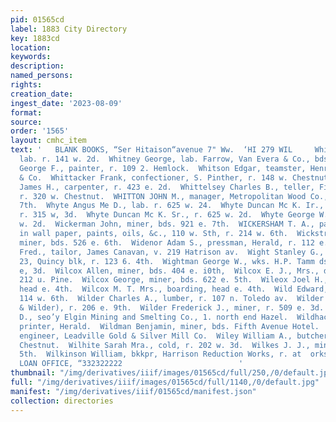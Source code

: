 ```yaml
---
pid: 01565cd
label: 1883 City Directory
key: 1883cd
location: 
keywords: 
description: 
named_persons: 
rights: 
creation_date: 
ingest_date: '2023-08-09'
format: 
source: 
order: '1565'
layout: cmhc_item
text: '   BLANK BOOKS, “Ser Hitaison“avenue 7" Ww.  ‘HI 279 WIL     Whitney Edward,
  lab. r. 141 w. 2d.  Whitney George, lab. Farrow, Van Evera & Co., bds 221 w. 2d.  Whitney
  George F., painter, r. 109 2. Hemlock.  Whitson Edgar, teamster, Henry H. Tomkins
  & Co.  Whittacker Frank, confectioner, S. Pinther, r. 148 w. Chestnut.  Whittaker
  James H., carpenter, r. 423 e. 2d.  Whittelsey Charles B., teller, First Nat. Bank,
  r. 320 w. Chestnut.  WHITTON JOHN M., manager, Metropolitan Wood Co., r. 110 w.
  7th.  Whyte Angus Me D., lab. r. 625 w. 24.  Whyte Duncan Mc K. Ir., printer, Democrat,
  r. 315 w, 3d.  Whyte Duncan Mc K. Sr., r. 625 w. 2d.  Whyte George W., lab. r. 625
  w. 2d.  Wickerman John, miner, bds. 921 e. 7th.  WICKERSHAM T. A., painter and dealer
  in wall paper, paints, oils, &c., 110 w. Sth, r. 214 w. 6th.  Wickstrom August,
  miner, bds. 526 e. 6th.  Widenor Adam S., pressman, Herald, r. 112 e. 3d  Wieder
  Fred., tailor, James Canavan, v. 219 Hatrison av.  Wight Stanley G., mining, room
  23, Quincy blk, r. 123 6. 4th.  Wightman George W., wks. H.P. Tamm ds Co., r. 417
  e, 3d.  Wilcox Allen, miner, bds. 404 e. i0th,  Wilcox E. J., Mrs., dressmkr, r.
  212 u. Pine.  Wilcox George, miner, bds. 622 e. 5th.  Wileox Joel H., miner, r.
  head e. 4th.  Wilcox M. T. Mrs., boarding, head e. 4th.  Wild Edward, lab. r. rear
  114 w. 6th.  Wilder Charles A., lumber, r. 107 n. Toledo av.  Wilder Eugene (Williams
  & Wilder), r. 206 e. 9th.  Wilder Frederick J., miner, r. 509 e. 3d.  Wilder Samuel
  D., seo’y Elgin Mining and Smelting Co., 1. north end Hazel.  Wildhack Henry W.,
  printer, Herald.  Wildman Benjamin, miner, bds. Fifth Avenue Hotel.  Wildman Robert,
  engineer, Leadville Gold & Silver Mill Co.  Wiley William A., butcher, r. 216 w.
  Chestnut.  Wilhite Sarah Mra., cold, r. 202 w. 3d.  Wilkes J. J., miner, bds. e.
  5th.  Wilkinson William, bkkpr, Harrison Reduction Works, r. at  orks.  MORGAN’S
  LOAN OFFICE, “332322222                          '
thumbnail: "/img/derivatives/iiif/images/01565cd/full/250,/0/default.jpg"
full: "/img/derivatives/iiif/images/01565cd/full/1140,/0/default.jpg"
manifest: "/img/derivatives/iiif/01565cd/manifest.json"
collection: directories
---
```


